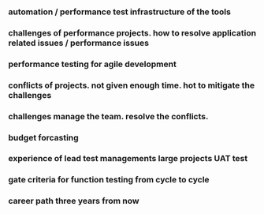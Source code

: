 ### automation / performance test infrastructure of the tools



### challenges of performance projects. how to resolve application related issues / performance issues



### performance testing for agile development



### conflicts of projects. not given enough time. hot to mitigate the challenges



### challenges manage the team. resolve the conflicts.



### budget forcasting



### experience of lead test managements large projects UAT test



### gate criteria for function testing from cycle to cycle



### career path three years from now